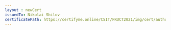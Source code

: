 ```yaml
--- 
layout : newCert 
issuedTo: Nikolai Shilov 
certificatePath: https://certifyme.online/CSIT/FRUCT2021/img/cert/author/NikolaiShilov_1dab8.png
--- 
```

